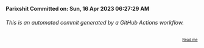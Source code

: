 **Parixshit Committed on: Sun, 16 Apr 2023 06:27:29 AM** <!-- 8e59a722-f654-4575-bc58-66ef2caf224f -->

###### This is an automated commit generated by a GitHub Actions workflow.

<div align="right"><sub><sup><a href="https://github.com/Parixshit/AutoCommit.git">Read me</a></sup></sub></div>
